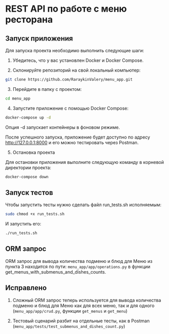 # REST API по работе с меню ресторана

## Запуск приложения

Для запуска проекта необходимо выполнить следующие шаги:

1. Убедитесь, что у вас установлен Docker и Docker Compose.

2. Склонируйте репозиторий на свой локальный компьютер:

```bash
git clone https://github.com/RaraykinValery/menu_app.git
```
3. Перейдите в папку с проектом:

```bash
cd menu_app
```

4. Запустите приложение с помощью Docker Compose:

```bash
docker-compose up -d
```
Опция -d запускает контейнеры в фоновом режиме.

После успешного запуска, приложение будет доступно по адресу http://127.0.0.1:8000 и его можно тестировать через Postman.

5. Остановка проекта

Для остановки приложения выполните следующую команду в корневой директории проекта:

```bash
docker-compose down
```

## Запуск тестов

Чтобы запустить тесты нужно сделать файл run_tests.sh исполняемым:

```bash
sudo chmod +x run_tests.sh
```

И запустить его:

```bash
./run_tests.sh
```

## ORM запрос

ORM запрос для вывода количества подменю и блюд для Меню из пункта 3 находится по пути:
`menu_app/app/operations.py` в функции get_menus_with_submenus_and_dishes_counts.

## Исправлено

1. Сложный ORM запрос теперь используется для вывода количества подменю и блюд для Меню
как для всех меню, так и для одного (`menu_app/app/crud.py`, функции `get_menus` и `get_menu`)

2. Тестовый сценарий разбит на отдельные тесты, как в Postman (`menu_app/tests/test_submenus_and_dishes_count.py`)
